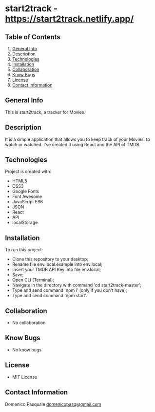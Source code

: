 # start2track - https://start2track.netlify.app/

## Table of Contents
1. [General Info](#general-info)
2. [Description](#description)
3. [Technologies](#technologies)
4. [Installation](#installation)
5. [Collaboration](#collaboration)
6. [Know Bugs](#know_bugs)
7. [License](#license)
8. [Contact Information](#contact_information)

## General Info
This is start2track, a tracker for Movies.

## Description
It is a simple application that allows you to keep track of your Movies: to watch or watched.
I've created it using React and the API of TMDB.

## Technologies
Project is created with:
* HTML5
* CSS3
* Google Fonts
* Font Awesome
* JavaScript ES6
* JSON
* React
* API
* localStorage

## Installation
To run this project:
* Clone this repository to your desktop;
* Rename file env.local.example into env.local;
* Insert your TMDB API Key into file env.local;
* Save;
* Open CLI (Terminal);
* Navigate in the directory with command 'cd start2track-master';
* Type and send command 'npm i' (only if you don't have);
* Type and send command 'npm start'.

## Collaboration
* No collaboration

## Know Bugs
* No know bugs

## License
* MIT License

## Contact Information
Domenico Pasquale domenicopasq@gmail.com
